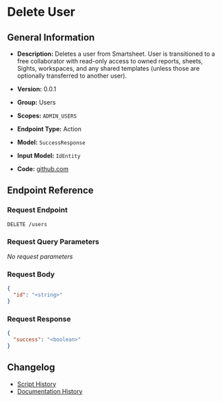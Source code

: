 <!-- BEGIN GENERATED CONTENT -->
# Delete User

## General Information

- **Description:** Deletes a user from Smartsheet. User is transitioned to a free collaborator with read-only access to owned reports, sheets, Sights, workspaces, and any shared templates (unless those are optionally transferred to another user).

- **Version:** 0.0.1
- **Group:** Users
- **Scopes:** `ADMIN_USERS`
- **Endpoint Type:** Action
- **Model:** `SuccessResponse`
- **Input Model:** `IdEntity`
- **Code:** [github.com](https://github.com/NangoHQ/integration-templates/tree/main/integrations/smartsheet/actions/delete-user.ts)


## Endpoint Reference

### Request Endpoint

`DELETE /users`

### Request Query Parameters

_No request parameters_

### Request Body

```json
{
  "id": "<string>"
}
```

### Request Response

```json
{
  "success": "<boolean>"
}
```

## Changelog

- [Script History](https://github.com/NangoHQ/integration-templates/commits/main/integrations/smartsheet/actions/delete-user.ts)
- [Documentation History](https://github.com/NangoHQ/integration-templates/commits/main/integrations/smartsheet/actions/delete-user.md)

<!-- END  GENERATED CONTENT -->

